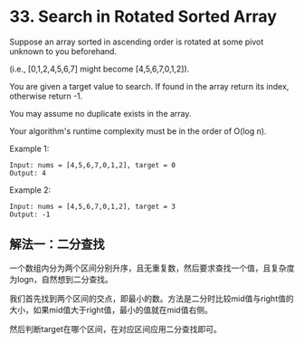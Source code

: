 # 33. Search in Rotated Sorted Array

Suppose an array sorted in ascending order is rotated at some pivot unknown to you beforehand.

(i.e., [0,1,2,4,5,6,7] might become [4,5,6,7,0,1,2]).

You are given a target value to search. If found in the array return its index, otherwise return -1.

You may assume no duplicate exists in the array.

Your algorithm's runtime complexity must be in the order of O(log n).

Example 1:
```
Input: nums = [4,5,6,7,0,1,2], target = 0
Output: 4
```
Example 2:
```
Input: nums = [4,5,6,7,0,1,2], target = 3
Output: -1
```

## 解法一：二分查找

一个数组内分为两个区间分别升序，且无重复数，然后要求查找一个值，且复杂度为logn，自然想到二分查找。

我们首先找到两个区间的交点，即最小的数。方法是二分时比较mid值与right值的大小，如果mid值大于right值，最小的值就在mid值右侧。

然后判断target在哪个区间，在对应区间应用二分查找即可。